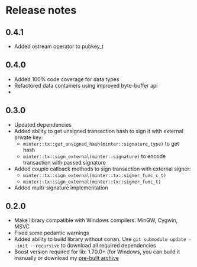 # Release notes

## 0.4.1
 - Added ostream operator to pubkey_t

## 0.4.0
 - Added 100% code coverage for data types
 - Refactored data containers using improved byte-buffer api
 - 

## 0.3.0
 - Updated dependencies
 - Added ability to get unsigned transaction hash to sign it with external private key:
    - `minter::tx::get_unsigned_hash(minter::signature_type)` to get hash
    - `minter::tx::sign_external(minter::signature)` to encode transaction with passed signature
 - Added couple callback methods to sign transaction with external signer:
    - `minter::tx::sign_external(minter::tx::signer_func_c_t)`
    - `minter::tx::sign_external(minter::tx::signer_func_t)`
 - Added multi-signature implementation

## 0.2.0
 - Make library compatible with Windows compilers: MinGW, Cygwin, MSVC
 - Fixed some pedantic warnings
 - Added ability to build library without conan. Use `git submodule update --init --recursive` to download all required dependencies
 - Boost version required for lib: 1.70.0+ (for Windows, you can build it manually or download my [pre-built archive](https://drive.google.com/file/d/1u8bXeNayY_9ARtsqQKgLqqxRV0BPhrCf/view?usp=sharing) 